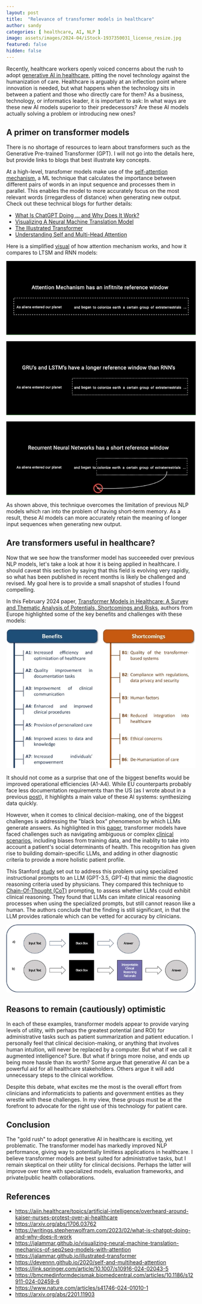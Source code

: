 ```yaml
---
layout: post
title:  "Relevance of transformer models in healthcare"
author: sandy
categories: [ healthcare, AI, NLP ]
image: assets/images/2024-04/iStock-1937350031_license_resize.jpg
featured: false
hidden: false
---
```


Recently, healthcare workers openly voiced concerns about the rush to adopt [generative AI in healthcare](https://aiin.healthcare/topics/artificial-intelligence/overheard-around-kaiser-nurses-protest-over-ai-healthcare), pitting the novel technology against the humanization of care.  Healthcare is arguably at an inflection point where innovation is needed, but what happens when the technology sits in between a patient and those who directly care for them?  As a business, technology, or informatics leader, it is important to ask:  In what ways are these new AI models superior to their predecessors?  Are these AI models actually solving a problem or introducing new ones?

## A primer on transformer models
There is no shortage of resources to learn about transformers such as the Generative Pre-trained Transformer (GPT).  I will not go into the details here, but provide links to blogs that best illustrate key concepts.  

At a high-level, transfomer models make use of the [self-attention mechanism](https://arxiv.org/abs/1706.03762), a ML technique that calculates the importance between different pairs of words in an input sequence and processes them in parallel.  This enables the model to more accurately focus on the most relevant words (irregardless of distance) when generating new output.  Check out these technical blogs for further details:
- [What Is ChatGPT Doing … and Why Does It Work?](https://writings.stephenwolfram.com/2023/02/what-is-chatgpt-doing-and-why-does-it-work)
- [Visualizing A Neural Machine Translation Model](https://jalammar.github.io/visualizing-neural-machine-translation-mechanics-of-seq2seq-models-with-attention)
- [The Illustrated Transformer](https://jalammar.github.io/illustrated-transformer)
- [Understanding Self and Multi-Head Attention](https://devennn.github.io/2020/self-and-multihead-attention) 

Here is a simplified [visual](https://towardsdatascience.com/illustrated-guide-to-transformers-step-by-step-explanation-f74876522bc0) of how attention mechanism works, and how it compares to LTSM and RNN models:

![AttentionMechanism](/assets/images/2024-04/atm.png)

![LSTM](/assets/images/2024-04/lstm.png)

![RNN](/assets/images/2024-04/rnn.png)

As shown above, this technique overcomes the limitation of previous NLP models which ran into the problem of having short-term memory.  As a result, these AI models can more accurately retain the meaning of longer input sequences when generating new output. 

## Are transformers useful in healthcare?
Now that we see how the transformer model has succeeeded over previous NLP models, let's take a look at how it is being applied in healthcare.  I should caveat this section by saying that this field is evolving very rapidly, so what has been published in recent months is likely be challenged and revised.  My goal here is to provide a small snapshot of studies I found compelling.  

In this February 2024 paper, [Transformer Models in Healthcare: A Survey and Thematic Analysis of Potentials, Shortcomings and Risks](https://link.springer.com/article/10.1007/s10916-024-02043-5), authors from Europe highlighted some of the key benefits and challenges with these models:

![Fig2](/assets/images/2024-04/Fig2.png)

It should not come as a surprise that one of the biggest benefits would be improved operational efficiencies (A1-A4).  While EU counterparts probably face less documentation requirements than the US (as I wrote about in a previous [post](https://slsu0424.github.io/ehrs-us-can-llms-make-significant-impact)), it highlights a main value of these AI systems: synthesizing data quickly.  

However, when it comes to clinical decision-making, one of the biggest challenges is addressing the "black box" phenomenon by which LLMs generate answers.  As highlighted in this [paper](https://bmcmedinformdecismak.biomedcentral.com/articles/10.1186/s12911-024-02459-6#author-information), transformer models have faced challenges such as navigating ambiguous or complex [clinical scenarios](https://www.medrxiv.org/content/10.1101/2023.02.21.23285886v1), including biases from training data, and the inablity to take into account a patient's social determinants of health.  This recognition has given rise to building domain-specific LLMs, and adding in other diagnostic criteria to provide a more holistic patient profile.

This Stanford [study](https://www.nature.com/articles/s41746-024-01010-1) set out to address this problem using specialized instructional prompts to an LLM (GPT-3.5, GPT-4) that mimic the diagnostic reasoning criteria used by physicians.  They compared this technique to [Chain-Of-Thought (CoT)](https://arxiv.org/abs/2201.11903) prompting, to assess whether LLMs could exhibit clinical reasoning.  They found that LLMs can imitate clinical reasoning processes when using the specialized prompts, but still cannot reason like a human.  The authors conclude that the finding is still significant, in that the LLM provides rationale which can be vetted for accuracy by clinicians.

![Fig1](/assets/images/2024-04/Fig1.png)


## Reasons to remain (cautiously) optimistic
In each of these examples, transformer models appear to provide varying levels of utility, with perhaps the greatest potential (and ROI) for administrative tasks such as patient summarization and patient education.  I personally feel that  clinical decision-making, or anything that involves human intuition, will never be replaced by a computer.  But what if we call it augmented intelligence?  Sure.  But what if brings more noise, and ends up being more hassle than its worth?  Some argue that generative AI can be a powerful aid for all healthcare stakeholders.  Others argue it will add unnecessary steps to the clinical workflow.  

Despite this debate, what excites me the most is the overall effort from clinicians and informaticists to patients and government entities as they wrestle with these challenges.  In my view, these groups must be at the forefront to advocate for the right use of this technology for patient care.

## Conclusion
The "gold rush" to adopt generative AI in healthcare is exciting, yet problematic.  The transformer model has markedly improved NLP performance, giving way to potentially limitless applications in healthcare.  I believe transformer models are best suited for administrative tasks, but I remain skeptical on their utility for clinical decisions.  Perhaps the latter will improve over time with specialized models, evaluation frameworks, and private/public health collaborations.


## References
+ <https://aiin.healthcare/topics/artificial-intelligence/overheard-around-kaiser-nurses-protest-over-ai-healthcare>
+ <https://arxiv.org/abs/1706.03762>
+ <https://writings.stephenwolfram.com/2023/02/what-is-chatgpt-doing-and-why-does-it-work>
+ <https://jalammar.github.io/visualizing-neural-machine-translation-mechanics-of-seq2seq-models-with-attention>
+ <https://jalammar.github.io/illustrated-transformer>
+ <https://devennn.github.io/2020/self-and-multihead-attention>
+ <https://link.springer.com/article/10.1007/s10916-024-02043-5>
+ <https://bmcmedinformdecismak.biomedcentral.com/articles/10.1186/s12911-024-02459-6>
+ <https://www.nature.com/articles/s41746-024-01010-1>
+ <https://arxiv.org/abs/2201.11903>
